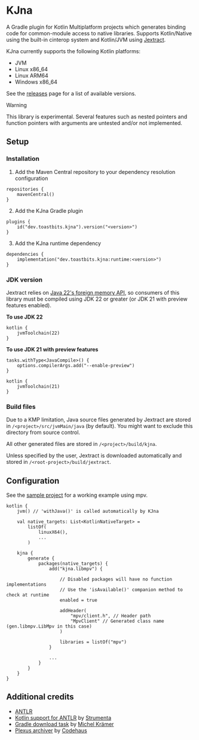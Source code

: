 # KJna

A Gradle plugin for Kotlin Multiplatform projects which generates binding code for common-module access to native libraries. Supports Kotlin/Native using the built-in cinterop system and Kotlin/JVM using [Jextract](https://github.com/openjdk/jextract).

KJna currently supports the following Kotlin platforms:
- JVM
- Linux x86_64
- Linux ARM64
- Windows x86_64

See the [releases](https://github.com/toasterofbread/kjna/releases) page for a list of available versions.

> [!WARNING]
> This library is experimental. Several features such as nested pointers and function pointers with arguments are untested and/or not implemented.

## Setup

### Installation


1. Add the Maven Central repository to your dependency resolution configuration
```
repositories {
    mavenCentral()
}
```

2. Add the KJna Gradle plugin

```
plugins {
    id("dev.toastbits.kjna").version("<version>")
}
```

3. Add the KJna runtime dependency
```
dependencies {
    implementation("dev.toastbits.kjna:runtime:<version>")
}
```

### JDK version

Jextract relies on [Java 22's foreign memory API](https://docs.oracle.com/en/java/javase/22/core/foreign-function-and-memory-api.html), so consumers of this library must be compiled using JDK 22 or greater (or JDK 21 with preview features enabled).

**To use JDK 22**

```
kotlin {
    jvmToolchain(22)
}
```

**To use JDK 21 with preview features**

```
tasks.withType<JavaCompile>() {
    options.compilerArgs.add("--enable-preview")
}

kotlin {
    jvmToolchain(21)
}
```

### Build files

Due to a KMP limitation, Java source files generated by Jextract are stored in `/<project>/src/jvmMain/java` (by default). You might want to exclude this directory from source control.

All other generated files are stored in `/<project>/build/kjna`.

Unless specified by the user, Jextract is downloaded automatically and stored in `/<root-project>/build/jextract`.

## Configuration

See the [sample project](/sample/build.gradle.kts) for a working example using mpv.

```
kotlin {
    jvm() // 'withJava()' is called automatically by KJna

    val native_targets: List<KotlinNativeTarget> =
        listOf(
            linuxX64(),
            ...
        )

    kjna {
        generate {
            packages(native_targets) {
                add("kjna.libmpv") {

                    // Disabled packages will have no function implementations
                    // Use the 'isAvailable()' companion method to check at runtime
                    enabled = true

                    addHeader(
                        "mpv/client.h", // Header path
                        "MpvClient" // Generated class name (gen.libmpv.LibMpv in this case)
                    )

                    libraries = listOf("mpv")
                }

                ...
            }
        }
    }
}
```

## Additional credits

- [ANTLR](https://github.com/antlr/antlr4)
- [Kotlin support for ANTLR](https://github.com/Strumenta/antlr-kotlin) by [Strumenta](https://github.com/Strumenta)
- [Gradle download task](https://github.com/michel-kraemer/gradle-download-task) by [Michel Krämer](https://github.com/michel-kraemer)
- [Plexus archiver](https://github.com/codehaus-plexus/plexus-archiver) by [Codehaus](https://github.com/codehaus-plexus)
